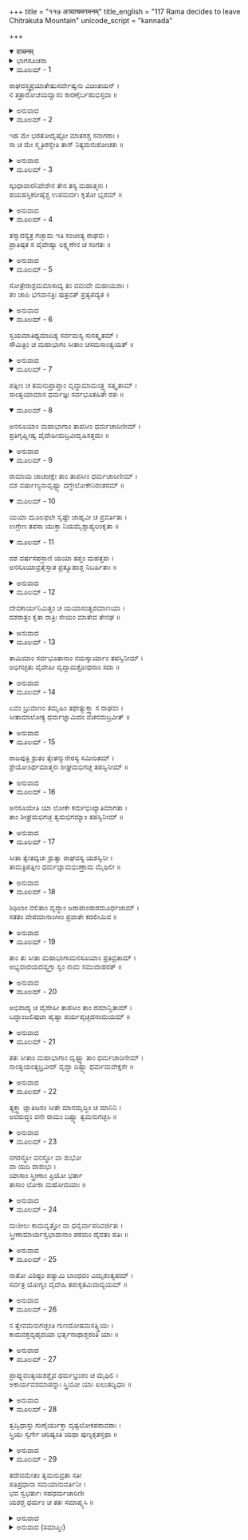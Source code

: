 +++
title = "११७ अत्र्याश्रमगमनम्"
title_english = "117 Rama decides to leave Chitrakuta Mountain"
unicode_script = "kannada"

+++
<details open><summary>वाचनम्</summary>

<div class="audioEmbed"  caption="श्रीराम-हरिसीताराममूर्ति-घनपाठिभ्यां वचनम्" src="https://archive.org/download/Ramayana-recitation-Sriram-harisItArAmamUrti-Ghanapaati-v2/Kanda_2/Kanda_2_AYK-117-Athryaa_Shrama_Gamanam.mp3"></div>
</details>



<details><summary>ಭಾಗಸೂಚನಾ</summary>

ಶ್ರೀರಾಮ-ಲಕ್ಷ್ಮಣ-ಸೀತೆಯರು ಅತ್ರಿ ಮಹರ್ಷಿಗಳ ಆಶ್ರಮಕ್ಕೆ ಹೋದುದು, ಅತ್ರಿ ಮಹರ್ಷಿಗಳಿಂದ ಸತ್ಕಾರ, ಅನಸೂಯೆಯು ಸೀತೆಯನ್ನು ಸತ್ಕರಿಸಿದುದು
</details>

<details open><summary>ಮೂಲಮ್ - 1</summary>

ರಾಘವಸ್ತ್ವಪ್ರಯಾತೇಷುಸರ್ವೇಷ್ವನು ವಿಚಿಂತಯನ್ ।  
ನ ತತ್ರಾರೋಚಯದ್ವಾಸಂ ಕಾರಣೈರ್ಬಹುಭಿಸ್ತದಾ ॥
</details>

<details><summary>ಅನುವಾದ</summary>

ಆ ಎಲ್ಲ ಋಷಿಗಳು ಹೊರಟುಹೋದ ಮೇಲೆ ಶ್ರೀರಾಮನು ಪದೇ-ಪದೇ ವಿಚಾರಮಾಡಿದಾಗ ಅವನಿಗೆ ಇಲ್ಲಿ ಇರುವುದು ಉಚಿತವಲ್ಲ ಎಂಬ ಅನೇಕ ಕಾರಣಗಳು ತೋರಿದವು.॥1॥
</details>

<details open><summary>ಮೂಲಮ್ - 2</summary>

ಇಹ ಮೇ ಭರತೋದೃಷ್ಟೋ ಮಾತರಶ್ಚ ಸನಾಗರಾಃ ।  
ಸಾ ಚ ಮೇ ಸ್ಮೃತಿರನ್ವೇತಿ ತಾನ್ ನಿತ್ಯಮನುಶೋಚತಃ ॥
</details>

<details><summary>ಅನುವಾದ</summary>

ಈ ಆಶ್ರಮದಲ್ಲೇ ನಾನು ಭರತನಿಗೆ, ತಾಯಂದಿರಿಗೆ, ಪುರವಾಸಿಗಳಿಗೆ ಭೆಟ್ಟಿಯಾಗಿರುವೆನು. ಆ ನೆನಪು ಪದೇ - ಪದೇ ನನಗೆ ಬರುತ್ತಾ ಇರುತ್ತದೆ. ನಾನು ಪ್ರತಿದಿನ ಅವರನ್ನು ಚಿಂತಿಸುತ್ತಾ ಶೋಕಮಗ್ನನಾಗುವೆನು.॥2॥
</details>

<details open><summary>ಮೂಲಮ್ - 3</summary>

ಸ್ಕಂಧಾವಾರನಿವೇಶೇನ ತೇನ ತಸ್ಯ ಮಹಾತ್ಮನಃ ।  
ಹಯಹಸ್ತಿಕರೀಷೈಶ್ಚ ಉಪಮರ್ದಃ ಕೃತೋ ಭೃಶಮ್ ॥
</details>

<details><summary>ಅನುವಾದ</summary>

ಮಹಾತ್ಮಾ ಭರತನ ಸೈನ್ಯವು ಇಲ್ಲೇ ತಂಗಿದ್ದರಿಂದ ಆನೆ-ಕುದುರೆಗಳ ಲದ್ದಿಯಿಂದ ಇಲ್ಲಿನ ಭೂಮಿಯು ಹೆಚ್ಚು ಅಪವಿತ್ರವಾಗಿದೆ.॥3॥
</details>

<details open><summary>ಮೂಲಮ್ - 4</summary>

ತಸ್ಮಾದನ್ಯತ್ರ ಗಚ್ಛಾಮ ಇತಿ ಸಂಚಿಂತ್ಯ ರಾಘವಃ ।  
ಪ್ರಾತಿಷ್ಠತ ಸ ವೈದೇಹ್ಯಾ ಲಕ್ಷ್ಮಣೇನ ಚ ಸಂಗತಃ ॥
</details>

<details><summary>ಅನುವಾದ</summary>

ಆದ್ದರಿಂದ ನಾವು ಬೇರೆಡೆಗೆ ಹೋಗಬೇಕು ಎಂದು ಯೋಚಿಸಿ ಶ್ರೀ ರಘುನಾಥನು ಸೀತೆ ಮತ್ತು ಲಕ್ಷ್ಮಣರೊಂದಿಗೆ ಅಲ್ಲಿಂದ ಹೊರಟುಬಿಟ್ಟನು.॥4॥
</details>

<details open><summary>ಮೂಲಮ್ - 5</summary>

ಸೋತ್ರೇರಾಶ್ರಮಮಾಸಾದ್ಯ ತಂ ವವಂದೇ ಮಹಾಯಶಾಃ ।  
ತಂ ಚಾಪಿ ಭಗವಾನತ್ರಿಃ ಪುತ್ರವತ್ ಪ್ರತ್ಯಪದ್ಯತ ॥
</details>

<details><summary>ಅನುವಾದ</summary>

ಅಲ್ಲಿಂದ ಅತ್ರಿಯ ಆಶ್ರಮಕ್ಕೆ ತಲುಪಿ ಮಹಾಯಶಸ್ವೀ ಶ್ರೀರಾಮನು ಅವರಿಗೆ ವಂದಿಸಿದನು ಹಾಗೂ ಪೂಜ್ಯರಾದ ಅತ್ರಿಗಳೂ ಕೂಡ ಅವನನ್ನು ಮಗನಂತೆ ಸ್ನೇಹಪೂರ್ವಕ ಆಲಿಂಗಿಸಿ ನೆತ್ತಿಯನ್ನು ಆಘ್ರಾಣಿಸಿದರು.॥5॥
</details>

<details open><summary>ಮೂಲಮ್ - 6</summary>

ಸ್ವಯಮಾತಿಥ್ಯಮಾದಿಶ್ಯ ಸರ್ವಮಸ್ಯ ಸುಸತ್ಕೃತಮ್ ।  
ಸೌಮಿತ್ರಿಂ ಚ ಮಹಾಭಾಗಂ ಸೀತಾಂ ಚಸಮಸಾಂತ್ವಯತ್ ॥
</details>

<details><summary>ಅನುವಾದ</summary>

ಅವರು ಸ್ವತಃ ಶ್ರೀರಾಮನಿಗೆ ಆತಿಥ್ಯ - ಸತ್ಕಾರ ಮಾಡಿ, ಮಹಾಭಾಗ ಲಕ್ಷ್ಮಣ ಮತ್ತು ಸೀತೆ ಇವರನ್ನೂ ಸತ್ಕಾರಪೂರ್ವಕ ಸಂತುಷ್ಟಗೊಳಿಸಿದರು.॥6॥
</details>

<details open><summary>ಮೂಲಮ್ - 7</summary>

ಪತ್ನೀಂ ಚ ತಮನುಪ್ರಾಪ್ತಾಂ ವೃದ್ಧಾಮಾಮಂತ್ರ್ಯ ಸತ್ಕೃತಾಮ್ ।  
ಸಾಂತ್ವಯಾಮಾಸ ಧರ್ಮಜ್ಞಃ ಸರ್ವಭೂತಹಿತೇ ರತಃ ॥
</details>

<details open><summary>ಮೂಲಮ್ - 8</summary>

ಅನಸೂಯಾಂ ಮಹಾಭಾಗಾಂ ತಾಪಸೀಂ ಧರ್ಮಚಾರಿಣೀಮ್ ।  
ಪ್ರತಿಗೃಹ್ಣೀಷ್ವ ವೈದೇಹೀಮಬ್ರವೀದೃಷಿಸತ್ತಮಃ ॥
</details>

<details><summary>ಅನುವಾದ</summary>

ಸಮಸ್ತ ಪ್ರಾಣಿಗಳ ಹಿತದಲ್ಲಿ ತತ್ಪರರಾದ ಧರ್ಮಜ್ಞ ಮುನಿಶ್ರೇಷ್ಠ ಅತ್ರಿಮಹರ್ಷಿಗಳು, ಎಲ್ಲರಿಂದ ಸಮ್ಮಾನಿತಳಾದ ತಪಸ್ವಿನೀ ಹಾಗೂ ಧರ್ಮಪರಾಯಣಾ ವೃದ್ಧಳಾದ ತನ್ನ ಪತ್ನಿಯಾದ ಅನಸೂಯಾದೇವಿಯನ್ನು ಸಂಬೋಧಿಸಿ ಸಾಂತ್ವನದ ಮಾತುಗಳಿಂದ ಸಂತುಷ್ಟಗೊಳಿಸಿ ಹೇಳಿದರು - ದೇವಿ! ವಿದೇಹರಾಜನಂದಿನೀ ಸೀತೆಯನ್ನು ಕರೆದುಕೊಂಡು ಹೋಗಿ ಸತ್ಕಾರಪೂರ್ವಕ ಆದರಿಸು.॥7-8॥
</details>

<details open><summary>ಮೂಲಮ್ - 9</summary>

ರಾಮಾಯ ಚಾಚಚಕ್ಷೇ ತಾಂ ತಾಪಸೀಂ ಧರ್ಮಚಾರಿಣೀಮ್ ।  
ದಶ ವರ್ಷಾಣ್ಯನಾವೃಷ್ಟ್ಯಾ ದಗ್ಧೇಲೋಕೇನಿರಂತರಮ್ ॥
</details>

<details open><summary>ಮೂಲಮ್ - 10</summary>

ಯಯಾ ಮೂಲಫಲೇ ಸೃಷ್ಟೇ ಜಾಹ್ನವೀ ಚ ಪ್ರವರ್ತಿತಾ ।  
ಉಗ್ರೇಣ ತಪಸಾ ಯುಕ್ತಾ ನಿಯಮೈಶ್ಚಾಪ್ಯಲಂಕೃತಾ ॥
</details>

<details open><summary>ಮೂಲಮ್ - 11</summary>

ದಶ ವರ್ಷಸಹಸ್ರಾಣಿ ಯಯಾ ತಪ್ತಂ ಮಹತ್ತಪಃ ।  
ಅನಸೂಯಾವ್ರತೈಸ್ತಾತ ಪ್ರತ್ಯೂಹಾಶ್ಚ ನಿಬರ್ಹಿತಾಃ ॥
</details>

<details><summary>ಅನುವಾದ</summary>

ಅನಂತರ ಅವರು ಶ್ರೀರಾಮಚಂದ್ರನಿಗೆ ಧರ್ಮಪಾರಾಯಣ ತಪಸ್ವಿನೀ ಅನಸೂಯೆಯ ಪರಿಚಯಾಡಿಸುತ್ತಾ ಹೇಳಿದರು - ಹಿಂದೊಮ್ಮೆ ಹತ್ತು ವರ್ಷಗಳ ಕಾಲ ಮಳೆಯೇ ಆಗಲಿಲ್ಲ, ಆಗ ಇಡೀ ಜಗತ್ತು ನಿರಂತರ ಸುಡತೊಡಗಿದಾಗ, ಈಕೆಯು ಉಗ್ರತಪಸ್ಸು ಮಾಡುತ್ತಾ, ಕಠೋರ ನಿಯಮಗಳಿಂದ ಅಲಂಕೃತಳಾಗಿ, ತನ್ನ ತಪಸ್ಸಿನ ಪ್ರಭಾವದಿಂದ ಇಲ್ಲಿ ಫಲ-ಮೂಲಗಳನ್ನು ಉತ್ಪನ್ನಗೊಳಿಸಿ, ಮಂದಾಕಿನಿಯ ಪವಿತ್ರ ಪ್ರವಾಹವನ್ನು ಹರಿಸಿದಳು. ಅಯ್ಯಾ! ಇವಳು ಹತ್ತು ಸಾವಿರ ವರ್ಷ ಭಾರೀ ತಪಸ್ಸು ಮಾಡಿ, ತನ್ನ ಉತ್ತಮ ವ್ರತಗಳ ಪ್ರಭಾವದಿಂದ ಋಷಿಗಳನ್ನು ಎಲ್ಲ ವಿಘ್ನಗಳಿಂದ ಕಾಪಾಡಿದ ಅನಸೂಯಾದೇವಿ ಇವಳೇ ಆಗಿರುವಳು.॥9-11॥
</details>

<details open><summary>ಮೂಲಮ್ - 12</summary>

ದೇವಕಾರ್ಯನಿಮಿತ್ತಂ ಚ ಯಯಾಸಂತ್ವರಮಾಣಯಾ ।  
ದಶರಾತ್ರಂ ಕೃತಾ ರಾತ್ರಿಃ ಸೇಯಂ ಮಾತೇವ ತೇನಘ ॥
</details>

<details><summary>ಅನುವಾದ</summary>

ನಿಷ್ಪಾಪ ಶ್ರೀರಾಮನೇ! ಇವಳು ದೇವತೆಗಳ ಕಾರ್ಯಕ್ಕಾಗಿ ಅತ್ಯಂತ ಉತ್ಸಾಹಿತಳಾಗಿ ಹತ್ತು ರಾತ್ರಿಗಳಿಗೆ ಸಮವಾಗಿ ಒಂದು ರಾತ್ರೆಯನ್ನು ಮಾಡಿದ್ದಳು. ಅದೇ ಈ ಅನಸೂಯಾದೇವಿಯು ನಿನಗೆ ತಾಯಿಯಂತೆ ಪೂಜನೀಯವಾಗಿದ್ದಾಳೆ.॥12॥
</details>

<details open><summary>ಮೂಲಮ್ - 13</summary>

ತಾಮಿಮಾಂ ಸರ್ವಭೂತಾನಾಂ ನಮಸ್ಕಾರ್ಯಾಂ ತಪಸ್ವಿನೀಮ್ ।  
ಅಭಿಗಚ್ಛತು ವೈದೇಹೀ ವೃದ್ಧಾಮಕ್ರೋಧನಾಂ ಸದಾ ॥
</details>

<details><summary>ಅನುವಾದ</summary>

ಈಕೆಯು ಸಮಸ್ತ ಪ್ರಾಣಿಗಳಿಗೆ ವಂದನೀಯ ತಪಸ್ವಿನಿಯಾಗಿದ್ದಾಳೆ. ಕ್ರೋಧವಾದರೋ ಇವಳನ್ನು ಎಂದೂ ಸ್ಪರ್ಶಿಸಲೇ ಇಲ್ಲ. ವಿದೇಹನಂದಿನೀ ಸೀತೆಯು ಈ ವೃದ್ಧಳಾದ ಅನಸೂಯೆಯ ಬಳಿಗೆ ಹೋಗಲಿ.॥13॥
</details>

<details open><summary>ಮೂಲಮ್ - 14</summary>

ಏವಂ ಬ್ರುವಾಣಂ ತಮೃಷಿಂ ತಥೇತ್ಯುಕ್ತ್ವಾ ಸ ರಾಘವಃ ।  
ಸೀತಾಮಾಲೋಕ್ಯ ಧರ್ಮಜ್ಞಾಮಿದಂ ವಚನಮಬ್ರವೀತ್ ॥
</details>

<details><summary>ಅನುವಾದ</summary>

ಹೀಗೆ ಹೇಳುತ್ತಿರುವ ಅತ್ರಿ ಮುನಿಗಳಲ್ಲಿ ‘ಹಾಗೆಯೇ ಆಗಲಿ’ ಎಂದು ಹೇಳಿ ಶ್ರೀರಾಮಚಂದ್ರನು ಧರ್ಮಜ್ಞೆ ಸೀತೆಯ ಕಡೆಗೆ ನೋಡಿ ಹೇಳಿದನು.॥14॥
</details>

<details open><summary>ಮೂಲಮ್ - 15</summary>

ರಾಜಪುತ್ರಿ ಶ್ರುತಂ ತ್ವೇತನ್ಮುನೇರಸ್ಯ ಸಮೀರಿತಮ್ ।  
ಶ್ರೇಯೋಽರ್ಥಮಾತ್ಮನಃ ಶೀಘ್ರಮಭಿಗಚ್ಛ ತಪಸ್ವಿನೀಮ್ ॥
</details>

<details><summary>ಅನುವಾದ</summary>

ರಾಜಕುಮಾರಿ! ಮಹರ್ಷಿ ಅತ್ರಿಯ ಮಾತನ್ನು ನೀನು ಕೇಳಿಯೇ ಇರುವೆ. ಈಗ ತನ್ನ ಕಲ್ಯಾಣಕ್ಕಾಗಿ ನೀನು ಶೀಘ್ರವಾಗಿ ಈ ತಪಸ್ವಿನೀ ದೇವಿಯ ಬಳಿಗೆ ಹೋಗು.॥15॥
</details>

<details open><summary>ಮೂಲಮ್ - 16</summary>

ಅನಸೂಯೇತಿ ಯಾ ಲೋಕೇ ಕರ್ಮಭಿಃಖ್ಯಾತಿಮಾಗತಾ ।  
ತಾಂ ಶೀಘ್ರಮಭಿಗಚ್ಛ ತ್ವಮಭಿಗಮ್ಯಾಂ ತಪಸ್ವಿನೀಮ್ ॥
</details>

<details><summary>ಅನುವಾದ</summary>

ತನ್ನ ಸತ್ಕರ್ಮಗಳಿಂದ ಜಗತ್ತಿನಲ್ಲಿ ಅನಸೂಯಾ ಎಂಬ ಹೆಸರಿನಿಂದ ವಿಖ್ಯಾತಳಾದ ಈ ತಪಸ್ವಿನೀ ದೇವಿಯನ್ನು ನೀನು ಆಶ್ರಯಿಸಲು ಯೋಗ್ಯಳಾಗಿರುವಳು; ನೀನು ಬೇಗನೇ ಆಕೆಯ ಬಳಿಗೆ ಹೋಗ.॥16॥
</details>

<details open><summary>ಮೂಲಮ್ - 17</summary>

ಸೀತಾ ತ್ವೇತದ್ವಚಃ ಶ್ರುತ್ವಾ ರಾಘವಸ್ಯ ಯಶಸ್ವಿನೀ ।  
ತಾಮತ್ರಿಪತ್ನೀಂ ಧರ್ಮಜ್ಞಾಮಭಿಚಕ್ರಾಮ ಮೈಥಿಲೀ ॥
</details>

<details><summary>ಅನುವಾದ</summary>

ಶ್ರೀರಾಮಚಂದ್ರನ ಮಾತನ್ನು ಕೇಳಿ ಯಶಸ್ವಿನೀ ಮಿಥಿಲೇಶ ಕುಮಾರಿ ಸೀತೆಯು ಧರ್ಮವನ್ನು ತಿಳಿದಿರುವ ಅತ್ರಿ ಪತ್ನೀ ಅನಸೂಯೆಯ ಬಳಿಗೆ ಹೋದಳು.॥17॥
</details>

<details open><summary>ಮೂಲಮ್ - 18</summary>

ಶಿಥಿಲಾಂ ವಲಿತಾಂ ವೃದ್ಧಾಂ ಜರಾಪಾಂಡುರಮೂರ್ಧಜಾಮ್ ।  
ಸತತಂ ವೇಪಮಾನಾಂಗೀಂ ಪ್ರವಾತೇ ಕದಲೀಮಿವ ॥
</details>

<details><summary>ಅನುವಾದ</summary>

ಅನಸೂಯೆಯು ವೃದ್ಧಳಾಗಿ ಶಿಥಿಲಳಾಗಿದ್ದಳು; ಆಕೆಯ ಶರೀರದಲ್ಲಿ ನಿರಿಗೆಗಳು ಬಿದ್ದಿದ್ದವು, ತಲೆಯ ಕೂದಲು ಹಣ್ಣಾಗಿದ್ದವು. ವೇಗವಾದ ಗಾಳಿಗೆ ಅಲುಗಾಡುತ್ತಿರುವ ಬಾಳೆಯಂತೆ ಅವಳ ಶರೀರ ನಡುಗುತ್ತಾ ಇತ್ತು.॥18॥
</details>

<details open><summary>ಮೂಲಮ್ - 19</summary>

ತಾಂ ತು ಸೀತಾ ಮಹಾಭಾಗಾಮನಸೂಯಾಂ ಪ್ರತಿವ್ರತಾಮ್ ।  
ಅಭ್ಯವಾದಯದವ್ಯಗ್ರಾ ಸ್ವಂ ನಾಮ ಸಮುದಾಹರತ್ ॥
</details>

<details><summary>ಅನುವಾದ</summary>

ಸೀತೆಯು ಬಳಿಗೆ ಹೋಗಿ ಶಾಂತಭಾವದಿಂದ ತನ್ನ ಹೆಸರನ್ನು ತಿಳಿಸಿ, ಆ ಮಹಾಭಾಗಾ ಪತಿವ್ರತಾ ಅನಸೂಯೆಗೆ ನಮಸ್ಕಾರ ಮಾಡಿದಳು.॥19॥
</details>

<details open><summary>ಮೂಲಮ್ - 20</summary>

ಅಭಿವಾದ್ಯ ಚ ವೈದೇಹೀ ತಾಪಸೀಂ ತಾಂ ದಮಾನ್ವಿತಾಮ್ ।  
ಬದ್ಧಾಂಜಲಿಪುಟಾ ಹೃಷ್ಟಾ ಪರ್ಯಪೃಚ್ಛದನಾಮಯಮ್ ॥
</details>

<details><summary>ಅನುವಾದ</summary>

ಆ ಸಂಯಮಶೀಲ ತಪಸ್ವಿನಿಯನ್ನು ವಂದಿಸಿ ಹರ್ಷಗೊಂಡ ಸೀತೆಯು ಕೈಗಳನ್ನು ಮುಗಿದುಕೊಂಡು ಅವರ ಕ್ಷೇಮಸಮಾಚಾರ ಕೇಳಿದಳು.॥20॥
</details>

<details open><summary>ಮೂಲಮ್ - 21</summary>

ತತಃ ಸೀತಾಂ ಮಹಾಭಾಗಾಂ ದೃಷ್ಟ್ವಾ ತಾಂ ಧರ್ಮಚಾರಿಣೀಮ್ ।  
ಸಾಂತ್ವಯಂತ್ಯಬ್ರವೀದ್ ವೃದ್ಧಾ ದಿಷ್ಟ್ಯಾ ಧರ್ಮಮವೇಕ್ಷಸೇ ॥
</details>

<details><summary>ಅನುವಾದ</summary>

ಧರ್ಮವನ್ನು ಆಚರಿಸುವ ಮಹಾಭಾಗಾ ಸೀತೆಯನ್ನು ನೋಡಿ ವೃದ್ಧಳಾದ ಅನಸೂಯೆಯು ಆಕೆಯನ್ನು ಸಾಂತ್ವನಗೊಳಿಸುತ್ತಾ ಹೇಳಿದಳು - ಸೀತೇ! ನೀನು ಧರ್ಮದಲ್ಲೇ ದೃಷ್ಟಿ ಇಟ್ಟಿರುವೆ; ಇದು ಸೌಭಾಗ್ಯದ ಮಾತಾಗಿದೆ.॥21॥
</details>

<details open><summary>ಮೂಲಮ್ - 22</summary>

ತ್ಯಕ್ತ್ವಾ ಜ್ಞಾತಿಜನಂ ಸೀತೇ ಮಾನಮೃದ್ಧಿಂ ಚ ಮಾನಿನಿ ।  
ಅವರುದ್ಧಂ ವನೇ ರಾಮಂ ದಿಷ್ಟ್ಯಾ ತ್ವಮನುಗಚ್ಛಸಿ ॥
</details>

<details><summary>ಅನುವಾದ</summary>

ಮಾನಿನೀ ಸೀತೆ! ಬಂಧು-ಬಾಂಧವರನ್ನು ಬಿಟ್ಟು, ಅವರಿಂದ ಸಿಗುವ ಗೌರವ-ಪ್ರತಿಷ್ಠೆಗಳನ್ನು ತ್ಯಜಿಸಿ, ನೀನು ಕಾಡಿಗೆ ಬಂದ ಶ್ರೀರಾಮನನ್ನು ಅನುಸರಿಸುತ್ತಿರುವುದು ದೊಡ್ಡ ಸೌಭಾಗ್ಯದ ಮಾತಾಗಿದೆ.॥22॥
</details>

<details open><summary>ಮೂಲಮ್ - 23</summary>

ನಗರಸ್ಥೋ ವನಸ್ಥೋ ವಾ ಶುಭೋ  
ವಾ ಯದಿ ವಾಶುಭಃ ।  
ಯಾಸಾಂ ಸ್ತ್ರೀಣಾಂ ಪ್ರಿಯೋ ಭರ್ತಾ  
ತಾಸಾಂ ಲೋಕಾ ಮಹೋದಯಾಃ ॥
</details>

<details><summary>ಅನುವಾದ</summary>

ತನ್ನ ಪತಿಯು ನಾಡಿನಲ್ಲಿರಲಿ, ಕಾಡಿನಲ್ಲಿರಲಿ, ಒಳ್ಳೆಯವನಿರಲಿ, ಕೆಟ್ಟವನಾಗಿರಲಿ ಅಂತಹವನು ಪ್ರಿಯವೆನಿಸುವ ಸ್ತ್ರೀಯರಿಗೆ ಮಹಾನ್ ಅಭ್ಯುದಯಶಾಲಿ ಲೋಕಗಳ ಪ್ರಾಪ್ತಿಯಾಗುತ್ತದೆ.॥23॥
</details>

<details open><summary>ಮೂಲಮ್ - 24</summary>

ದುಃಶೀಲಃ ಕಾಮವೃತ್ತೋ ವಾ ಧನೈರ್ವಾಪರಿವರ್ಜಿತಃ ।  
ಸ್ತ್ರೀಣಾಮಾರ್ಯಸ್ವಭಾವಾನಾಂ ಪರಮಂ ದೈವತಂ ಪತಿಃ ॥
</details>

<details><summary>ಅನುವಾದ</summary>

ಪತಿಯು ಕೆಟ್ಟ ಸ್ವಭಾವದ, ಮನಸ್ಸಿಗೆ ಬಂದ ಹಾಗೆ ವರ್ತಿಸುವ ಅಥವಾ ಧನಹೀನನೇ ಆಗಿರಲೇನು, ಅವನು ಉತ್ತಮ ಸ್ವಭಾವವುಳ್ಳ ನಾರಿಯರಿಗೆ ಶ್ರೇಷ್ಠ ದೇವತೆಯಂತೆ ಇದ್ದಾನೆ.॥24॥
</details>

<details open><summary>ಮೂಲಮ್ - 25</summary>

ನಾತೋ ವಿಶಿಷ್ಟಂ ಪಶ್ಯಾಮಿ ಬಾಂಧವಂ ವಿಮೃಶಂತ್ಯಹಮ್ ।  
ಸರ್ವತ್ರ ಯೋಗ್ಯಂ ವೈದೇಹಿ ತಪಃಕೃತಮಿವಾವ್ಯಯಮ್ ॥
</details>

<details><summary>ಅನುವಾದ</summary>

ವಿದೇಹ ರಾಜನಂದಿನೀ! ನಾನು ಬಹಳ ವಿಚಾರಮಾಡಿದರೂ ಪತಿಯಿಂದ ಮಿಗಿಲಾದ ಯಾವುದೇ ಹಿತಕಾರೀ ಬಂಧು ಕಾಣಿಸುವುದಿಲ್ಲ. ತಾನು ಮಾಡಿದ ತಪಸ್ಸಿನ ಅವಿನಾಶೀ ಫಲದಂತೆ, ಅವನು ಈ ಲೋಕದಲ್ಲಿ ಮತ್ತು ಪರಲೋಕದಲ್ಲಿ ಎಲ್ಲೆಡೆ ಸುಖಕೊಡಲು ಸಮರ್ಥ ನಾಗಿರುವನು.॥25॥
</details>

<details open><summary>ಮೂಲಮ್ - 26</summary>

ನ ತ್ವೇವಮನುಗಚ್ಛಂತಿ ಗುಣದೋಷಮಸತ್ಸ್ತ್ರಿಯಃ ।  
ಕಾಮವಕ್ತವ್ಯಹೃದಯಾ ಭರ್ತೃನಾಥಾಶ್ಚರಂತಿ ಯಾಃ ॥
</details>

<details><summary>ಅನುವಾದ</summary>

ತನ್ನ ಪತಿಯ ಮೇಲೆ ಶಾಸನ ಮಾಡುವ, ಕಾಮಕ್ಕೆ ಅಧೀನ ಚಿತ್ತವುಳ್ಳ ಸಾಧ್ವಿಯಲ್ಲದ ಸ್ತ್ರೀಯರು ಹೀಗೆ ಪತಿಯನ್ನು ಅನುಸರಿಸುವುದಿಲ್ಲ. ಅವರಿಗೆ ಗುಣ-ದೋಷಗಳ ಜ್ಞಾನ ಇರುವುದಿಲ್ಲ. ಆದ್ದರಿಂದ ಅವರು ಮನಬಂದಂತೆ ಅಲೆಯುತ್ತಾ ಇರುತ್ತಾರೆ.॥26॥
</details>

<details open><summary>ಮೂಲಮ್ - 27</summary>

ಪ್ರಾಪ್ನುವಂತ್ಯಯಶಶ್ಚೈವ ಧರ್ಮಭ್ರಂಶಂ ಚ ಮೈಥಿಲಿ ।  
ಅಕಾರ್ಯವಶಮಾಪನ್ನಾಃ ಸ್ತ್ರಿಯೋ ಯಾಃ ಖಲುತದ್ವಿಧಾಃ ॥
</details>

<details><summary>ಅನುವಾದ</summary>

ಮಿಥಿಲೇಶಕುಮಾರೀ! ಇಂತಹ ನಾರಿಯರು ಖಂಡಿತವಾಗಿಯೂ ಅನುಚಿತ ಕರ್ಮದಲ್ಲಿ ಸಿಕ್ಕಿಹಾಕಿಕೊಂಡು ಧರ್ಮದಿಂದ ಭ್ರಷ್ಟರಾಗಿ ಹೋಗುವರು. ಜಗತ್ತಿನಲ್ಲಿ ಅವಳಿಗೆ ಅಪಕೀರ್ತಿ ಬರುತ್ತದೆ.॥27॥
</details>

<details open><summary>ಮೂಲಮ್ - 28</summary>

ತ್ವದ್ವಿಧಾಸ್ತು ಗುಣೈರ್ಯುಕ್ತಾ ದೃಷ್ಟಲೋಕಪರಾವರಾಃ ।  
ಸ್ತ್ರಿಯಃ ಸ್ವರ್ಗೇ ಚರಿಷ್ಯಂತಿ ಯಥಾ ಪುಣ್ಯಕೃತಸ್ತಥಾ ॥
</details>

<details><summary>ಅನುವಾದ</summary>

ಆದರೆ ನಿನ್ನಂತಹ ಲೋಕ - ಪರಲೋಕಕ್ಕೆ ಹೋಗುವ ಸಾಧ್ವಿ ಸ್ತ್ರೀಯರು ಉತ್ತಮಗುಣಗಳಿಂದ ಯುಕ್ತರಾಗಿ ಪುಣ್ಯಕರ್ಮಗಳಲ್ಲಿ ಮುಳುಗಿರುತ್ತಾರೆ. ಆದ್ದರಿಂದ ಅವರು ಇತರ ಪುಣ್ಯಾತ್ಮರಂತೆ ಸ್ವರ್ಗದಲ್ಲಿ ಸಂಚರಿಸುವರು.॥28॥
</details>

<details open><summary>ಮೂಲಮ್ - 29</summary>

ತದೇವಮೇತಂ ತ್ವಮನುವ್ರತಾ ಸತೀ  
ಪತಿಪ್ರಧಾನಾ ಸಮಯಾನುವರ್ತಿನೀ ।  
ಭವ ಸ್ವಭರ್ತುಃ ಸಹಧರ್ಮಚಾರಿಣೀ  
ಯಶಶ್ಚ ಧರ್ಮಂ ಚ ತತಃ ಸಮಾಪ್ಸ್ಯಸಿ ॥
</details>

<details><summary>ಅನುವಾದ</summary>

ಆದ್ದರಿಂದ ನೀನು ಹೀಗೆ ತನ್ನ ಪತಿಯಾದ ಶ್ರೀರಾಮಚಂದ್ರನ ಸೇವೆಯಲ್ಲೇ ತೊಡಗಿರು, ಸತೀಧರ್ಮವನ್ನು ಪಾಲಿಸು, ಪತಿಯನ್ನು ಪ್ರಧಾನ ದೇವತೆ ಎಂದು ತಿಳಿದು, ಪ್ರತಿಯೊಂದು ಸಮಯ ಅವನನ್ನು ಅನುಸರಿಸುತ್ತಾ ನಿನ್ನ ಸ್ವಾಮಿಯ ಸಹಧರ್ಮಿಣಿಯಾಗು, ಇದರಿಂದ ನಿನಗೆ ಸತ್ಕೀರ್ತಿ ಮತ್ತು ಧರ್ಮ ಎರಡೂ ದೊರೆಯುವವು.॥29॥
</details>

<details><summary>ಅನುವಾದ (ಸಮಾಪ್ತಿಃ)</summary>

ಶ್ರೀವಾಲ್ಮೀಕಿ ವಿರಚಿತ ಆರ್ಷರಾಮಾಯಣ ಆದಿಕಾವ್ಯದ ಅಯೋಧ್ಯಾಕಾಂಡದಲ್ಲಿ ಒಂದು ನೂರ ಹದಿನೆಳನೆಯ ಸರ್ಗ ಪೂರ್ಣವಾಯಿತು ॥117॥
</details>

